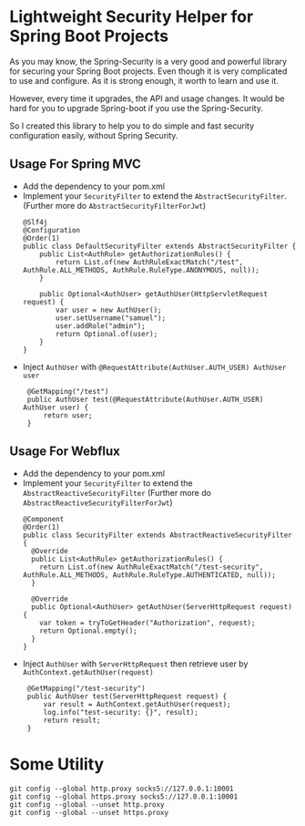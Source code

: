 # Lightweight Security Helper for Spring Boot Projects

As you may know, the Spring-Security is a very good and powerful library for securing your Spring Boot projects. Even though it is very complicated to use and configure. As it is strong enough, it worth to learn and use it.

However, every time it upgrades, the API and usage changes. It would be hard for you to upgrade Spring-boot if you use the Spring-Security.

So I created this library to help you to do simple and fast security configuration easily, without Spring Security.

## Usage For Spring MVC
- Add the dependency to your pom.xml
- Implement your `SecurityFilter` to extend the `AbstractSecurityFilter`. (Further more do `AbstractSecurityFilterForJwt`)
  ```
  @Slf4j
  @Configuration
  @Order(1)
  public class DefaultSecurityFilter extends AbstractSecurityFilter {
      public List<AuthRule> getAuthorizationRules() {
          return List.of(new AuthRuleExactMatch("/test", AuthRule.ALL_METHODS, AuthRule.RuleType.ANONYMOUS, null));
      }
  
      public Optional<AuthUser> getAuthUser(HttpServletRequest request) {
          var user = new AuthUser();
          user.setUsername("samuel");
          user.addRole("admin");
          return Optional.of(user);
      }
  }
  ```
- Inject `AuthUser` with `@RequestAttribute(AuthUser.AUTH_USER) AuthUser user`
   ```
    @GetMapping("/test")
    public AuthUser test(@RequestAttribute(AuthUser.AUTH_USER) AuthUser user) {
        return user;
    }
   ```
## Usage For Webflux
- Add the dependency to your pom.xml
- Implement your `SecurityFilter` to extend the `AbstractReactiveSecurityFilter`  (Further more do `AbstractReactiveSecurityFilterForJwt`)
  ```
  @Component
  @Order(1)
  public class SecurityFilter extends AbstractReactiveSecurityFilter {
    @Override
    public List<AuthRule> getAuthorizationRules() {
      return List.of(new AuthRuleExactMatch("/test-security", AuthRule.ALL_METHODS, AuthRule.RuleType.AUTHENTICATED, null));
    }
    
    @Override
    public Optional<AuthUser> getAuthUser(ServerHttpRequest request) {
      var token = tryToGetHeader("Authorization", request);
      return Optional.empty();
    }
  }
  ```
- Inject `AuthUser` with `ServerHttpRequest` then retrieve user by `AuthContext.getAuthUser(request)`
  ```
   @GetMapping("/test-security")
   public AuthUser test(ServerHttpRequest request) {
       var result = AuthContext.getAuthUser(request);
       log.info("test-security: {}", result);
       return result;
   }
  ```
  
# Some Utility
```
git config --global http.proxy socks5://127.0.0.1:10001
git config --global https.proxy socks5://127.0.0.1:10001
git config --global --unset http.proxy
git config --global --unset https.proxy
```